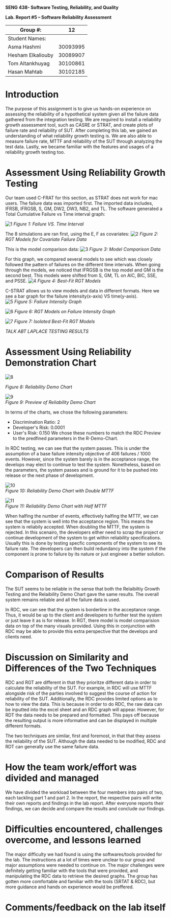 **SENG 438- Software Testing, Reliability, and Quality**

**Lab. Report \#5 – Software Reliability Assessment**

| Group \#:       |  12 |
|-----------------|---|
| Student Names:  |   |
| Asma Hashmi     |30093995|
| Hesham Elkaliouby|  30089907   |
| Tom Altankhuyag  |  30100861   |
| Hasan Mahtab  |  30102185   |

# Introduction
The purpose of this assignment is to give us hands-on experience on assessing the reliability of a hypothetical system given all the failure data gathered from the integration testing. We are required to install a reliability growth assessment tool, such as CASRE or STRAT, and create plots of failure rate and reliability of SUT. 
After completing this lab, we gained an understanding of what reliability growth testing is. We are also able to measure failure rate, MTTF and reliability of the SUT through analyzing the test data. Lastly, we became familiar with the features and usages of a reliability growth testing too.

# Assessment Using Reliability Growth Testing 
Our team used C-FRAT for this section, as STRAT does not work for mac users. The failure data was imported first. The imported data includes, IFRSB, IFRGSB, S, GM, DW2, DW3, NB2, and TL. The software generated a Total Cumulative Failure vs Time interval graph:

![1](/media/1.jpg)
*Figure 1: Failure VS. Time Interval*

The 8 simulations are ran first, using the E, F as covariates:
![2](/media/2.jpg)
*Figure 2: RGT Models for Covariate Failure Data*

This is the model comparison data:
![3](/media/3.jpg)
*Figure 3: Model Comparison Data*

For this graph, we compared several models to see which was closely followed the pattern of failures on the different time intervals. When going through the models, we noticed that IFRGSB is the top model and GM is the second best. This models were shifted from S, GM, TL on AIC, BIC, SSE, and PSSE. 
![4](/media/4.jpg)
*Figure 4: Best-Fit RGT Models*

C-STRAT allows us to view models and data in different formats. Here we see a bar graph for the failure intensity(x-axis) VS time(y-axis).  
![5](/media/5.jpg)
*Figure 5: Failure Intensity Graph*

![6](/media/6.jpg)
*Figure 6: RGT Models on Failure Intensity Graph*

![7](/media/7.jpg)
*Figure 7: Isolated Best-Fit RGT Models*



*TALK ABT LAPLACE TESTING RESULTS*
# Assessment Using Reliability Demonstration Chart 

![8](/media/RDC_colours.PNG)  

*Figure 8: Reliability Demo Chart*

![9](/media/RDC_Preview.PNG)  
*Figure 9: Preview of Reliability Demo Chart*


In terms of the charts, we chose the following parameters:
* Discrimination Ratio: 2
* Developer's Risk: 0.0001
* User's Risk: 0.150
We chose these numbers to match the RDC Preview to the predfined parameters in the R-Demo-Chart.

In RDC testing, we can see that the system passes. This is under the assumption of a base failure intensity objective of 406 failures / 1000 events. However, since the system barely is in the acceptance range, the develops may elect to continue to test the system. Nonetheless, based on the parameters, the system passes and is ground for it to be pushed into release or the next phase of development.


![10](/media/RDC_colours_doubleMTTF.PNG)  
*Figure 10: Reliability Demo Chart with Double MTTF*

![11](/media/RDC_colours_halfMTTF.PNG)  
*Figure 11: Reliability Demo Chart with Half MTTF*

When halfing the number of events, effectively halfing the MTTF, we can see that the system is well into the acceptance region. This means the system is reliabily accepted. When doubling the MTTF, the system is rejected. In this scenairo, the developers either need to scrap the project or continue development of the system to get within reliability specifications. Usually this is done by testing specfic components of the system to see its failure rate. The developers can then build redundancy into the system if the component is prone to failure by its nature or just engineer a better solution.


# Comparison of Results
The SUT seems to be reliable in the sense that both the Relaibiltiy Growth Testing and the Relaibility Demo Chart gave the same results. The overall system remains reliable and all the failure data is used.

In RDC, we can see that the system is borderline in the acceptance range. Thus, it would be up to the client and developers to further test the system or just leave it as is for release. In RGT, there model is model comparision data on top of the many visuals provided. Using this in conjunction with RDC may be able to provide this extra perspective that the develops and clients need.

# Discussion on Similarity and Differences of the Two Techniques

RDC and RGT are different in that they prioritze different data in order to calculate the reliability of the SUT. For example, in RDC will use MTTF alongside risk of the parties involved to suggest the course of action for reliability of the SUT. Additionally, the RDC provides limited options as to how to view the data. This is because in order to do RDC, the raw data can be inputted into the excel sheet and an RDC graph will appear. However, for RDT the data needs to be prepared and formatted. This pays off because the resulting output is more informative and can be displayed in multiple different formats.

The two techniques are similar, first and foremost, in that that they assess the reliability of the SUT. Although the data needed to be modified, RDC and RDT can generally use the same failure data. 

# How the team work/effort was divided and managed
We have divided the workload between the four members into pairs of two, each tackling part 1 and part 2. 
In the report, the respective pairs will write their own reports and findings in the lab report.
After everyone reports their findings, we can decide and compare the results and conclude our findings.

# Difficulties encountered, challenges overcome, and lessons learned
The major difficulty we had found is using the softwares/tools provided for the lab. The instructions at a lot of times were unclear to our group and major assumptions were needed to continue on. The major challenges were definitely getting familiar with the tools that were provided, and manipulating the RDC data to retrieve the desired graphs.
The group has gotten more comfortable and familiar with the tools (SRTAT & RDC), but more guidance and hands on experience would be preffered.

# Comments/feedback on the lab itself
